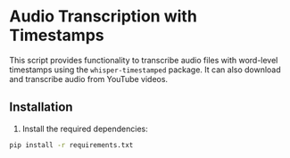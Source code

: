 # Audio Transcription with Timestamps

This script provides functionality to transcribe audio files with word-level timestamps using the `whisper-timestamped` package. It can also download and transcribe audio from YouTube videos.

## Installation

1. Install the required dependencies:
```bash
pip install -r requirements.txt
```
